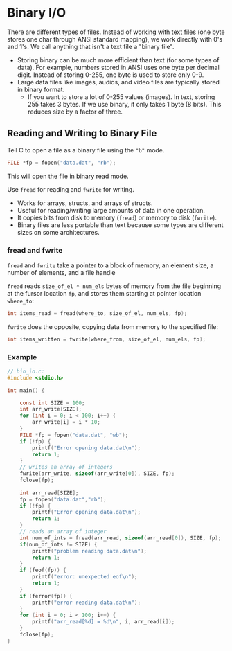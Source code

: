 # Binary I/O
There are different types of files. Instead of working with [text files](File%20IO%20and%20Assertions.md#C%20File%20I%20O) (one byte stores one char through ANSI standard mapping), we work directly with 0's and 1's. We call anything that isn't a text file a "binary file".  
- Storing binary can be much more efficient than text (for some types of data). For example, numbers stored in ANSI uses one byte per decimal digit. Instead of storing 0-255, one byte is used to store only 0-9. 
- Large data files like images, audios, and video files are typically stored in binary format. 
	- If you want to store a lot of 0-255 values (images). In text, storing 255 takes 3 bytes. If we use binary, it only takes 1 byte (8 bits). This reduces size by a factor of three. 

## Reading and Writing to Binary File
Tell C to open a file as a binary file using the `"b"` mode.
```c
FILE *fp = fopen("data.dat", "rb");
```
This will open the file in binary read mode. 

Use `fread` for reading and `fwrite` for writing. 
- Works for arrays, structs, and arrays of structs.
- Useful for reading/writing large amounts of data in one operation.
- It copies bits from disk to memory (`fread`) or memory to disk (`fwrite`).
- Binary files are less portable than text because some types are different sizes on some architectures. 

### fread and fwrite
`fread` and `fwrite` take a pointer to a block of memory, an element size, a number of elements, and a file handle

`fread` reads `size_of_el * num_els` bytes of memory from the file beginning at the fursor location `fp`, and stores them starting at pointer location `where_to`:
```c
int items_read = fread(where_to, size_of_el, num_els, fp);
```

`fwrite` does the opposite, copying data from memory to the specified file:
```c
int items_written = fwrite(where_from, size_of_el, num_els, fp);
```

### Example
```c
// bin_io.c:
#include <stdio.h>

int main() {

	const int SIZE = 100;  
	int arr_write[SIZE];  
	for (int i = 0; i < 100; i++) {
		arr_write[i] = i * 10; 
	}
	FILE *fp = fopen("data.dat", "wb");
	if (!fp) {
		printf("Error opening data.dat\n");
		return 1;
	}
	// writes an array of integers
	fwrite(arr_write, sizeof(arr_write[0]), SIZE, fp);
	fclose(fp);
	
	int arr_read[SIZE];  
	fp = fopen("data.dat","rb");
	if (!fp) {
		printf("Error opening data.dat\n");
		return 1;
	}
	// reads an array of integer
	int num_of_ints = fread(arr_read, sizeof(arr_read[0]), SIZE, fp);
	if(num_of_ints != SIZE) { 
		printf("problem reading data.dat\n");
		return 1;
	}  
	if (feof(fp)) {
		printf("error: unexpected eof\n");
		return 1; 
	}
	if (ferror(fp)) {  
		printf("error reading data.dat\n");
	}  
	for (int i = 0; i < 100; i++) {
		printf("arr_read[%d] = %d\n", i, arr_read[i]);
	}
	fclose(fp); 
}
```